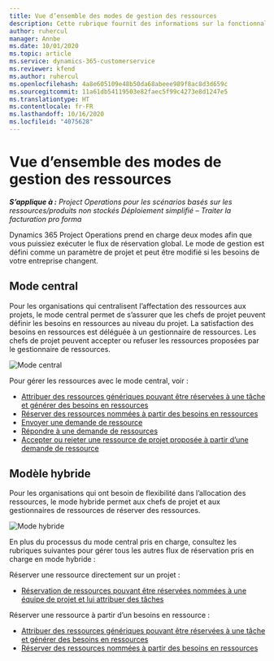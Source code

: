 ```yaml
---
title: Vue d’ensemble des modes de gestion des ressources
description: Cette rubrique fournit des informations sur la fonctionnalité Gestion des ressources dans Dynamics 365 Project Operations.
author: ruhercul
manager: Annbe
ms.date: 10/01/2020
ms.topic: article
ms.service: dynamics-365-customerservice
ms.reviewer: kfend
ms.author: ruhercul
ms.openlocfilehash: 4a8e605109e48b50da68abeee989f8ac8d3d659c
ms.sourcegitcommit: 11a61db54119503e82faec5f99c4273e8d1247e5
ms.translationtype: HT
ms.contentlocale: fr-FR
ms.lasthandoff: 10/16/2020
ms.locfileid: "4075628"
---
```

# <a name="resource-management-modes-overview"></a>Vue d’ensemble des modes de gestion des ressources

_**S’applique à :** Project Operations pour les scénarios basés sur les ressources/produits non stockés Déploiement simplifié – Traiter la facturation pro forma_


Dynamics 365 Project Operations prend en charge deux modes afin que vous puissiez exécuter le flux de réservation global. Le mode de gestion est défini comme un paramètre de projet et peut être modifié si les besoins de votre entreprise changent.    

## <a name="central-mode"></a>Mode central
Pour les organisations qui centralisent l’affectation des ressources aux projets, le mode central permet de s’assurer que les chefs de projet peuvent définir les besoins en ressources au niveau du projet. La satisfaction des besoins en ressources est déléguée à un gestionnaire de ressources. Les chefs de projet peuvent accepter ou refuser les ressources proposées par le gestionnaire de ressources.

![Mode central](./media/resource-management-central.png)

Pour gérer les ressources avec le mode central, voir :

- [Attribuer des ressources génériques pouvant être réservées à une tâche et générer des besoins en ressources](https://docs.microsoft.com/dynamics365/project-service/assign-generic-bookable-resource)
- [Réserver des ressources nommées à partir des besoins en ressources](https://docs.microsoft.com/dynamics365/project-service/book-named-resource)
- [Envoyer une demande de ressource](https://docs.microsoft.com/dynamics365/project-service/submit-resource-request)
- [Répondre à une demande de ressources](https://docs.microsoft.com/dynamics365/project-service/resource-management-fulfill-requests)
- [Accepter ou rejeter une ressource de projet proposée à partir d’une demande de ressource](https://docs.microsoft.com/dynamics365/project-service/accept-reject-proposed-resource)

## <a name="hybrid-mode"></a>Modèle hybride
Pour les organisations qui ont besoin de flexibilité dans l’allocation des ressources, le mode hybride permet aux chefs de projet et aux gestionnaires de ressources de réserver des ressources.

![Mode hybride](./media/resource-management-hybrid.png)

En plus du processus du mode central pris en charge, consultez les rubriques suivantes pour gérer tous les autres flux de réservation pris en charge en mode hybride :

Réserver une ressource directement sur un projet :
- [Réservation de ressources pouvant être réservées nommées à une équipe de projet et lui attribuer des tâches](https://docs.microsoft.com/dynamics365/project-service/assign-named-bookable-resource)

Réserver une ressource à partir d’un besoins en ressource :
- [Attribuer des ressources génériques pouvant être réservées à une tâche et générer des besoins en ressources](https://docs.microsoft.com/dynamics365/project-service/assign-generic-bookable-resource)
- [Réserver des ressources nommées à partir des besoins en ressources](https://docs.microsoft.com/dynamics365/project-service/book-named-resource)
